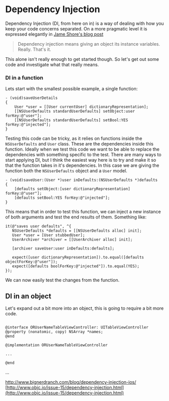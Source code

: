 # Dependency Injection

Dependency Injection (DI, from here on in) is a way of dealing with how you keep your code concerns separated. On a more pragmatic level it is expressed elegantly in [Jame Shore's blog post](http://www.jamesshore.com/Blog/Dependency-Injection-Demystified.html)

> Dependency injection means giving an object its instance variables. Really. That's it.

This alone isn't really enough to get started though. So let's get out some code and investigate what that really means.

### DI in a function

Lets start with the smallest possible example, a single function:

``` objc
- (void)saveUserDetails
{
	User *user = [[User currentUser] dictionaryRepresentation];
	[[NSUserDefaults standardUserDefaults] setObject:user forKey:@"user"];
	[[NSUserDefaults standardUserDefaults] setBool:YES forKey:@"injected"];
}
```

Testing this code can be tricky, as it relies on functions inside the `NSUserDefaults` and `User` class. These are the dependencies inside this function. Ideally when we test this code we want to be able to replace the dependencies with something specific to the test. There are many ways to start applying DI, but I think the easiest way here is to try and make it so that the function takes in it's dependencies. In this case we are giving the function both the `NSUserDefaults` object and a `User` model.

 ``` objc
 - (void)saveUser:(User *)user inDefaults:(NSUserDefaults *)defaults
 {
	 [defaults setObject:[user dictionaryRepresentation] forKey:@"user"];
	 [defaults setBool:YES forKey:@"injected"];
 }
 ```

 This means that in order to test this function, we can inject a new instance of both arguments and test the end results of them. Something like:

 ``` objc
it(@"saves user defaults", ^{
	NSUserDefaults *defaults = [[NSUserDefaults alloc] init];
	User *user = [User stubbedUser];
	UserArchiver *archiver = [[UserArchiver alloc] init];

	[archiver saveUser:user inDefaults:defaults];

	expect([user dictionaryRepresentation]).to.equal([defaults objectForKey:@"user"]);
	expect([defaults boolForKey:@"injected"]).to.equal(YES);
});
 ```

 We can now easily test the changes from the function.

## DI in an object

 Let's expand out a bit more into an object, this is going to require a bit more code.

 ``` objc

@interface ORUserNameTableViewController: UITableViewController
@property (nonatomic, copy) NSArray *names;
@end

@implementation ORUserNameTableViewController

...

@end

```

...


http://www.bignerdranch.com/blog/dependency-injection-ios/
[http://www.objc.io/issue-15/dependency-injection.html](http://www.objc.io/issue-15/dependency-injection.html)
